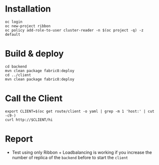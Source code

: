 # Installation

```
oc login
oc new-project ribbon
oc policy add-role-to-user cluster-reader -n $(oc project -q) -z default
```

# Build & deploy
```
cd backend
mvn clean package fabric8:deploy
cd ../client
mvn clean package fabric8:deploy
```

# Call the Client

```
export CLIENT=$(oc get route/client -o yaml | grep -m 1 'host:' | cut -c9-)
curl http://$CLIENT/hi
```

# Report

- Test using only Ribbon + Loadbalancing is working if you increase the number of replica of the `backend` before to start the `client`
